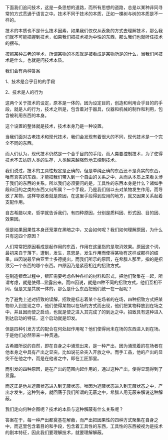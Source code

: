 <p data-pid="nsnYh0rL">下面我们追问技术，这是一条思想的道路，而所有思想的道路，总是以某种非同寻常的方式贯通于语言之中。技术不同于技术的本质，正如一棵树与树的本质是不一样的。</p><p data-pid="6ew6Z0Nq">技术的本质也不是什么技术因素，如果我们仅仅从表象的方式去理解技术，那么我们就不可能把握到技术，如果我们把技术视为中性的东西，那么我们也就听任技术的摆布。</p><p data-pid="01-Se5XA">按照某种古老的学术，所谓某物的本质就是被看成是某物所是的什么，当我们问技术是什么，也就是问技术本质。</p><p data-pid="56npnW2E">我们会有两种答案</p><p data-pid="l6QNNGYt">1、技术是合乎目的的手段</p><p data-pid="fXcJknc_">2、技术是人的行为</p><p data-pid="e68Yp3vU">这两个关于技术的设定，原本是一体的，因为设定目的，创造和利用合乎目的的手段，就是人的行为，技术之所是，包含着对于器具，仪器和机械的制作和利用，包含被利用东西的本身。</p><p data-pid="DYSAzC-0">这个设置的整体就是技术，技术本身乃是一种设置。</p><p data-pid="4Etze4gJ">当我们面对古老技术和现代技术，我们会发现有着很大的不同，现代技术是一个完全不同的东西。</p><p data-pid="PHIOLN6p">而人们认为，现代技术仍然是一个合乎目的的手段，而人类要控制技术，为了使得技术不去妨碍人类的生存，人类越来越强烈地去控制技术。</p><p data-pid="-QFmx3qO">我们说过，技术的工具性规定是正确的，但是单纯正确的东西还不是真实的东西，唯有真实的东西，才能把我们带入到一个自由的关系之中，从而从本质上来看关涉于我们的东西的关系。所以我们必须要问的是，工具性的东西本身是什么？诸如手段和目的之类的东西又何所属？一个手段，乃是我们借以去对某物发生作用，而导致了某物，这样导致者就是原因，在这里手段得到应用的地方，就又因果关系起着支配作用。</p><p data-pid="Dl3DH-BB">自古希腊以来，哲学就告诉我们，有四种原因，分别是质料因、形式因、目的因、效果因。</p><p data-pid="CEsFWCjk">但是如果因果性本身还笼罩在黑暗之中，又会如何呢？我们如何理解原因，为什么只有这四个原因？</p><p data-pid="vQtL3l_i">人们常常把原因看成是起作用的东西，作用在这里指的是取消效果。原因这个词，最初来自于落下，遭到，发生，意思是，发生作用而使得某物有这样或那样的结果。四因说最早由亚里士多德提出，而我们所示的原因，在希腊人那里，指的是招致另一个东西的哪个东西。四原因乃是紧密相连的招致方式。</p><p data-pid="0klA_FJJ">在制造银盘过程中，银匠需要考虑各种各样的材料和形式，把他们聚集在一起，所谓考虑，就是使得...显露出来。而四因说，就是四种不同的招致方式，他们互相不同，但是又是共属一体的，那么是什么东西把他们统一在一起呢？</p><p data-pid="UHp030TO">为了避免上述对招致的误解，招致是标志着某个在场者的在场，四种招致方式把某物带入到显现之中，他们使得某物以在场的方式而出现，他们把某物释放到在场之中，并且因而使之启动，也就是使之进入其完成了的到达之中。招致具有这种进入到达启动的特征，这个启动就是印发。</p><p data-pid="tw3Xeec1">但是四种引发方式的配合在何处起作用呢？他们使得尚未在场的东西进入到在场。于是他们必然带来一种贯通。</p><p data-pid="q5lhbccz">古希腊所说的自然，即在自身之中涌现出来，是一种产出，因为涌现着的在场者在他本身之中具有产出之显突。比如说花朵突入开放之中。而手工品，他的产出的显突不在他之中，而是在他者之中，即在工匠那里。</p><p data-pid="zaJC-iAw">而引发的四种原因，是在产出的范围内起作用的，通过这种产出，使得显现得到了显露。</p><p data-pid="RsFDzQzl">而这正是他从遮蔽状态进入到无蔽状态，唯因为遮蔽状态进入到无蔽状态之中，产出才发生。这种到来，就回荡于我们所谓的无蔽之中，希腊人用无蔽来解说这种解蔽。</p><p data-pid="rFnaAl3k">我们走向何种企图呢？技术的本质与这种解蔽有什么关系呢？</p><p data-pid="p5WuwXUZ">答案在于，每一种产出都奠基在解蔽，而产出把因果性的四种方式聚集在自身之中，而这里包含着目的和手段，包含着工具性的东西，工具性的东西被视为是技术的剧本特征，因此我们要理解技术，就要理解解蔽。</p><p></p>